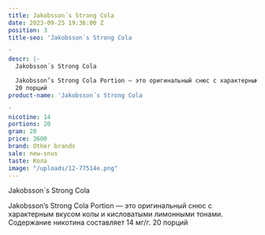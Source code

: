 ```yaml
---
title: Jakobsson´s Strong Cola
date: 2023-09-25 19:36:00 Z
position: 3
title-seo: 'Jakobsson´s Strong Cola

'
descr: |-
  Jakobsson´s Strong Cola

  Jakobsson’s Strong Cola Portion — это оригинальный снюс с характерным вкусом колы и кисловатыми лимонными тонами. Содержание никотина составляет 14 мг/г.
  20 порций
product-name: 'Jakobsson´s Strong Cola

'
nicotine: 14
portions: 20
gram: 20
price: 3600
brand: Other brands
sale: new-snus
taste: Кола
image: "/uploads/12-77514e.png"
---
```


Jakobsson´s Strong Cola

Jakobsson’s Strong Cola Portion — это оригинальный снюс с характерным вкусом колы и кисловатыми лимонными тонами. Содержание никотина составляет 14 мг/г.
20 порций